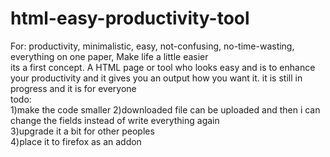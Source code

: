 # html-easy-productivity-tool
For: productivity, minimalistic, easy, not-confusing, no-time-wasting, everything on one paper, Make life a little easier
<br>its a first concept. A HTML page or tool who looks easy and is to enhance your productivity and it gives you an output how you want it.
it is still in progress
and
it is for everyone<br>
todo:<br>
1)make the code smaller
2)downloaded file can be uploaded and then i can change the fields instead of write everything again<br>
3)upgrade it a bit for other peoples<br>
4)place it to firefox as an addon
